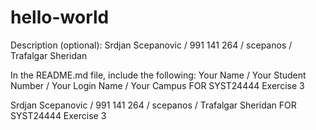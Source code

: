 # hello-world
Description (optional): 
Srdjan Scepanovic / 991 141 264 / scepanos / Trafalgar Sheridan


In the README.md file, include the following:
Your Name / Your Student Number / Your Login Name / Your Campus FOR SYST24444 Exercise 3

Srdjan Scepanovic / 991 141 264 / scepanos / Trafalgar Sheridan FOR SYST24444 Exercise 3
